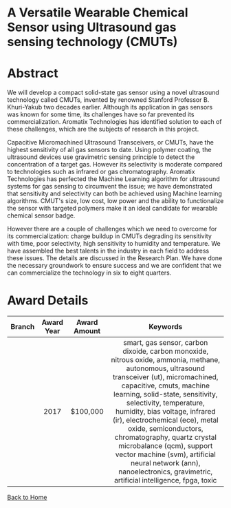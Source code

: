 
A Versatile Wearable Chemical Sensor using Ultrasound gas sensing technology (CMUTs)
====================================================================================

# Abstract


We will develop a compact solid-state gas sensor using a novel ultrasound technology called CMUTs, invented by renowned Stanford Professor B. Khuri-Yakub two decades earlier. Although its application in gas sensors was known for some time, its challenges have so far prevented its commercialization. Aromatix Technologies has identified solution to each of these challenges, which are the subjects of research in this project.

Capacitive Micromachined Ultrasound Transceivers, or CMUTs, have the highest sensitivity of all gas sensors to date. Using polymer coating, the ultrasound devices use gravimetric sensing principle to detect the concentration of a target gas. However its selectivity is moderate compared to technologies such as infrared or gas chromatography. Aromatix Technologies has perfected the Machine Learning algorithm for ultrasound systems for gas sensing to circumvent the issue; we have demonstrated that sensitivity and selectivity can both be achieved using Machine learning algorithms. CMUT's size, low cost, low power and the ability to functionalize the sensor with targeted polymers make it an ideal candidate for wearable chemical sensor badge.
 
However there are a couple of challenges which we need to overcome for its commercialization: charge buildup in CMUTs degrading its sensitivity with time, poor selectivity, high sensitivity to humidity and temperature. We have assembled the best talents in the industry in each field to address these issues. The details are discussed in the Research Plan. We have done the necessary groundwork to ensure success and we are confident that we can commercialize the technology in six to eight quarters.  

# Award Details

|Branch|Award Year|Award Amount|Keywords|
| :---: | :---: | :---: | :---: |
||2017|$100,000|smart, gas sensor, carbon dixoide, carbon monoxide, nitrous oxide, ammonia, methane, autonomous, ultrasound transceiver (ut), micromachined, capacitive, cmuts, machine learning, solid-state, sensitivity, selectivity, temperature, humidity, bias voltage, infrared (ir), electrochemical (ece), metal oxide, semiconductors, chromatography, quartz crystal microbalance (qcm), support vector machine (svm), artificial neural network (ann), nanoelectronics, gravimetric, artificial intelligence, fpga, toxic|
  
  


[Back to Home](https://github.com/chrischow/dod_sbir_awards/DJ/#1836)